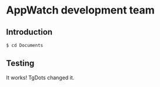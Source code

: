 # AppWatch development team
## Introduction
```javascript=
$ cd Documents

```
## Testing
It works!
TgDots changed it.
